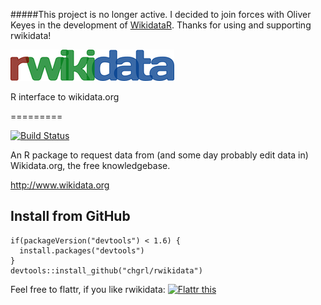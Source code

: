 #####This project is no longer active. I decided to join forces with Oliver Keyes in the development of [WikidataR](https://github.com/Ironholds/WikidataR). Thanks for using and supporting rwikidata!



<img src="rwikidata_logo.png" alt="rwikidata" />

R interface to wikidata.org

=========

[![Build Status](https://api.travis-ci.org/chgrl/rwikidata.png)](https://travis-ci.org/chgrl/rwikidata)

An R package to request data from (and some day probably edit data in) Wikidata.org, the free knowledgebase.

http://www.wikidata.org

Install from GitHub
-------------------
```
if(packageVersion("devtools") < 1.6) {
  install.packages("devtools")
}
devtools::install_github("chgrl/rwikidata")
```

Feel free to flattr, if you like rwikidata: <a href="https://flattr.com/submit/auto?user_id=chgrl&amp;url=https%3A%2F%2Fgithub.com/chgrl/rwikidata" target="_blank"><img src="http://api.flattr.com/button/flattr-badge-large.png" alt="Flattr this" title="Flattr this" border="0" /></a>
